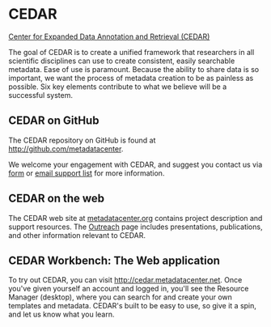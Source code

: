 # CEDAR
<a href="http://metadatacenter.org">Center for Expanded Data Annotation and Retrieval (CEDAR)</a>

The goal of CEDAR is to create a unified framework that researchers in all scientific disciplines can use to create consistent, 
easily searchable metadata. Ease of use is paramount. Because the ability to share data is so important, 
we want the process of metadata creation to be as painless as possible. Six key elements contribute to what we 
believe will be a successful system.

## CEDAR on GitHub

The CEDAR repository on GitHub is found at http://github.com/metadatacenter. 

We welcome your engagement with CEDAR, and suggest you contact us via [form](http://metadatacenter.org/about-us/feedback) or [email support list](https://mailman.stanford.edu/mailman/listinfo/cedar-users) for more information.

## CEDAR on the web

The CEDAR web site at [metadatacenter.org](http://metadatacenter.org) contains project description and support resources.  The [Outreach](http://metadatacenter.org/about-us/outreach) page includes presentations, publications, and other information relevant to CEDAR.

## CEDAR Workbench: The Web application

To try out CEDAR, you can visit http://cedar.metadatacenter.net. Once you've given yourself an account and logged in, you'll see the Resource Manager (desktop), where you can search for and create your own templates and metadata. CEDAR's built to be easy to use, so give it a spin, and let us know what you learn.
